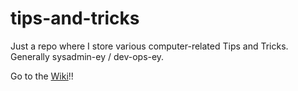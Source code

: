 tips-and-tricks
===============

Just a repo where I store various computer-related Tips and Tricks.  Generally sysadmin-ey / dev-ops-ey.

Go to the [Wiki](wiki)!!

